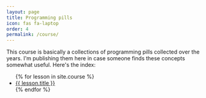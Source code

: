 ```yaml
---
layout: page
title: Programming pills
icon: fas fa-laptop
order: 4
permalink: /course/
---
```


This course is basically a collections of programming pills collected over the years. I'm publishing them here in case someone finds these concepts somewhat useful. Here's the index:

<ul>
  {% for lesson in site.course %}
    <li>
      <a href="{{ lesson.url | relative_url }}">{{ lesson.title }}</a>
    </li>
  {% endfor %}
</ul>
